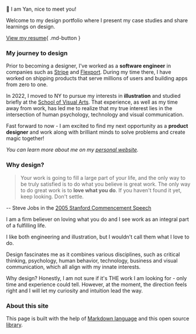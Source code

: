 👋 I am Yan, nice to meet you!

Welcome to my design portfolio where I present my case studies and share learnings on design. 

[View my resume](https://drive.google.com/file/d/1pQpJujUdQ-YGh9qwdT20yI2UTKce71B6/view?usp=sharing){ .md-button }


### My journey to design

Prior to becoming a designer, I've worked as a **software engineer** in companies such as [Stripe](https://stripe.com/) and [Flexport](https://www.flexport.com/). During my time there, I have worked on shipping products that serve millions of users and building apps from zero to one.

In 2022, I moved to NY to pursue my interests in **illustration** and studied briefly at the [School of Visual Arts](https://sva.edu/). That experience, as well as my time away from work, has led me to realize that my true interest lies in the intersection of human psychology, technology and visual communication. 

Fast forward to now - I am excited to find my next opportunity as a **product designer** and work along with brilliant minds to solve problems and create magic together!

*You can learn more about me on my [personal website](https://www.yanyanleee.com).*

### Why design?

>Your work is going to fill a large part of your life, and the only way to be truly satisfied is to do what you believe is great work. The only way to do great work is to **love what you do**. If you haven't found it yet, keep looking. Don't settle.
  
  -- Steve Jobs in the [2005 Stanford Commencement Speech](https://www.youtube.com/watch?v=UF8uR6Z6KLc)

I am a firm believer on loving what you do and I see work as an integral part of a fulfilling life. 

I like both engineering and illustration, but I wouldn't call them what I love to do.

Design fascinates me as it combines various disciplines, such as critical thinking, psychology, human behavior, technology, business and visual communication, which all align with my innate interests. 

Why design? Honestly, I am not sure if it's THE work I am looking for - only time and experience could tell. However, at the moment, the direction feels right and I will let my curiosity and intuition lead the way.


### About this site
This page is built with the help of [Markdown language](https://en.wikipedia.org/wiki/Markdown) and this open source [library](https://github.com/squidfunk/mkdocs-material). 

